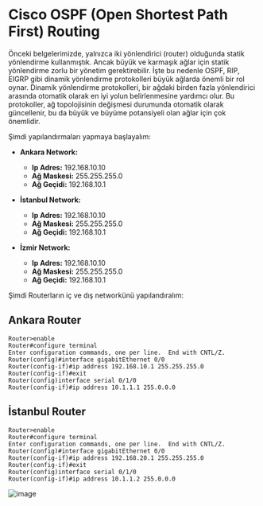 # Cisco OSPF (Open Shortest Path First) Routing


Önceki belgelerimizde, yalnızca iki yönlendirici (router) olduğunda statik yönlendirme kullanmıştık. Ancak büyük ve karmaşık ağlar için statik yönlendirme zorlu bir yönetim gerektirebilir. İşte bu nedenle OSPF, RIP, EIGRP gibi dinamik yönlendirme protokolleri büyük ağlarda önemli bir rol oynar. Dinamik yönlendirme protokolleri, bir ağdaki birden fazla yönlendirici arasında otomatik olarak en iyi yolun belirlenmesine yardımcı olur. Bu protokoller, ağ topolojisinin değişmesi durumunda otomatik olarak güncellenir, bu da büyük ve büyüme potansiyeli olan ağlar için çok önemlidir.

Şimdi yapılandırmaları  yapmaya başlayalım:

- **Ankara Network:**
  - **Ip Adres:** 192.168.10.10
  - **Ağ Maskesi:** 255.255.255.0
  - **Ağ Geçidi:** 192.168.10.1

- **İstanbul Network:**
  - **Ip Adres:** 192.168.10.10
  - **Ağ Maskesi:** 255.255.255.0
  - **Ağ Geçidi:** 192.168.10.1


- **İzmir Network:**
  - **Ip Adres:** 192.168.10.10
  - **Ağ Maskesi:** 255.255.255.0
  - **Ağ Geçidi:** 192.168.10.1



Şimdi Routerların iç ve dış networkünü yapılandıralım:

## Ankara Router
```
Router>enable
Router#configure terminal
Enter configuration commands, one per line.  End with CNTL/Z.
Router(config)#interface gigabitEthernet 0/0
Router(config-if)#ip address 192.168.10.1 255.255.255.0
Router(config-if)#exit
Router(config)interface serial 0/1/0
Router(config-if)#ip address 10.1.1.1 255.0.0.0
```

## İstanbul Router 

```
Router>enable
Router#configure terminal
Enter configuration commands, one per line.  End with CNTL/Z.
Router(config)#interface gigabitEthernet 0/0
Router(config-if)#ip address 192.168.20.1 255.255.255.0
Router(config-if)#exit
Router(config)interface serial 0/1/0
Router(config-if)#ip address 10.1.1.2 255.0.0.0
```








![image](https://github.com/ugurcomptech/Cisco-OSPF-Routing/assets/133202238/b850e1d8-8aad-4922-b224-3748e663dfaa)
